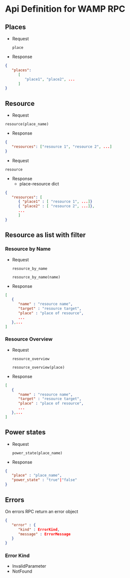 # Api Definition for WAMP RPC

## Places

- Request

  `place`

- Response

```json
{
   "places":
      [
         "place1", "place2", ...
      ]
}
```

## Resource

- Request

`resource(place_name)`

- Response

```json
{
   "resources": ["resource 1", "resource 2", ...]
}
```

- Request

`resource`

- Response
  - place-resource dict

```json
{
   "resources": [
      { "place1" : [ "resource 1", ...]}
      { "place2" : [ "resource 2", ...]},
      ...
      ]
}
```
## Resource as list with filter

### Resource by Name

- Request

   `resource_by_name`

   `resource_by_name(name)`

- Response

```json
[
   {
      "name" : "resource name",
      "target" : "resource target",
      "place" : "place of resource",
      ...
   },...
]

```

### Resource Overview

- Request

   `resource_overview`

   `resource_overview(place)`

- Response

```json
[
   {
      "name" : "resource name",
      "target" : "resource target",
      "place" : "place of resource",
      ...
   },...
]

```

## Power states

- Request

  `power_state(place_name)`

- Response

```json
{
   "place" : "place_name",
   "power_state" : "true"|"false"
}
```

## Errors

On errors RPC return an error object

```json
{
   "error" : {
      "kind" : ErrorKind,
      "message" : ErrorMessage
   }
}
```

### Error Kind

- InvalidParameter
- NotFound
